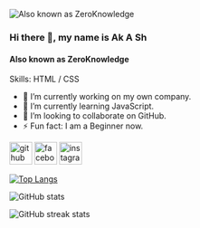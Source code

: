 ![Also known as ZeroKnowledge](https://scontent.fdac5-2.fna.fbcdn.net/v/t39.30808-6/382232389_1374812470081301_875772815307944972_n.jpg?stp=cp6_dst-jpg&_nc_cat=108&ccb=1-7&_nc_sid=5f2048&_nc_ohc=0NPdFPo71IMAX9zZF5t&_nc_ht=scontent.fdac5-2.fna&oh=00_AfApiEyb2CbdalufEirihZI_e6J67CfyuwNl9ed-rgxdNw&oe=65F1CC71)

### Hi there 👋, my name is Ak A Sh
#### Also known as ZeroKnowledge



Skills: HTML / CSS

- 🔭 I’m currently working on my own company. 
- 🌱 I’m currently learning JavaScript. 
- 👯 I’m looking to collaborate on GitHub. 
- ⚡ Fun fact: I am a Beginner now. 


[<img src='https://cdn.jsdelivr.net/npm/simple-icons@3.0.1/icons/github.svg' alt='github' height='40'>](https://github.com/ZeroKnowledge-dev)  [<img src='https://cdn.jsdelivr.net/npm/simple-icons@3.0.1/icons/facebook.svg' alt='facebook' height='40'>](https://www.facebook.com/MeZeroKill)  [<img src='https://cdn.jsdelivr.net/npm/simple-icons@3.0.1/icons/instagram.svg' alt='instagram' height='40'>](https://www.instagram.com/ig_zerokill/)  

[![Top Langs](https://github-readme-stats.vercel.app/api/top-langs/?username=ZeroKnowledge-dev)](https://github.com/anuraghazra/github-readme-stats)

![GitHub stats](https://github-readme-stats.vercel.app/api?username=ZeroKnowledge-dev&show_icons=true)  

![GitHub streak stats](https://streak-stats.demolab.com/?user=ZeroKnowledge-dev)  

